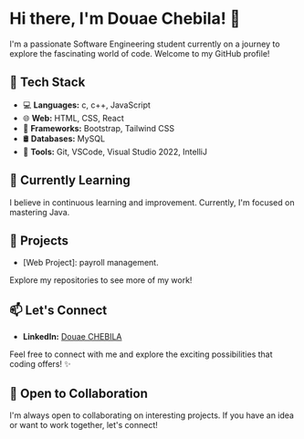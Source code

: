 # Hi there, I'm Douae Chebila! 👋

I'm a passionate Software Engineering student currently on a journey to explore the fascinating world of code. Welcome to my GitHub profile!

## 🔧 Tech Stack

- 💻 **Languages:** c, c++, JavaScript
- 🌐 **Web:** HTML, CSS, React
- 🚀 **Frameworks:** Bootstrap, Tailwind CSS
- 🛢️ **Databases:** MySQL
- 🔧 **Tools:** Git, VSCode, Visual Studio 2022, IntelliJ

## 🌱 Currently Learning

I believe in continuous learning and improvement. Currently, I'm focused on mastering Java.

## 🚀 Projects

- [Web Project]: payroll management.

Explore my repositories to see more of my work!

## 📫 Let's Connect

- **LinkedIn:** [Douae CHEBILA](https://www.linkedin.com/in/douae-chebila-0556ab22b/)

Feel free to connect with me and explore the exciting possibilities that coding offers! ✨

## 🤝 Open to Collaboration

I'm always open to collaborating on interesting projects. If you have an idea or want to work together, let's connect!
